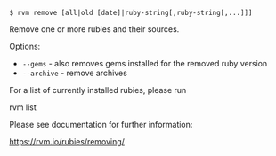 
    $ rvm remove [all|old [date]|ruby-string[,ruby-string[,...]]]

Remove one or more rubies and their sources.

Options:
- `--gems`    - also removes gems installed for the removed ruby version
- `--archive` - remove archives


For a list of currently installed rubies, please run

  rvm list

Please see documentation for further information:

  https://rvm.io/rubies/removing/
